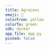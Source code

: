 ```yaml
---
title: AgroLens
emoji: 🌾
colorFrom: yellow
colorTo: green
sdk: docker
app_file: app.py
pinned: false
---
```

